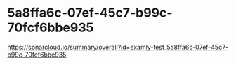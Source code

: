 # 5a8ffa6c-07ef-45c7-b99c-70fcf6bbe935
https://sonarcloud.io/summary/overall?id=examly-test_5a8ffa6c-07ef-45c7-b99c-70fcf6bbe935
